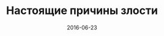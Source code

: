 ---
title: "Настоящие причины злости"
layout: show
video: "Svcqgf2zRtY"
teaser: "Когда ты раздражён, очень важно не оставить виноватыми тех, кто рядом. На кого ты злишься на самом деле?"
date: "2016-06-23"
episode: 15
---